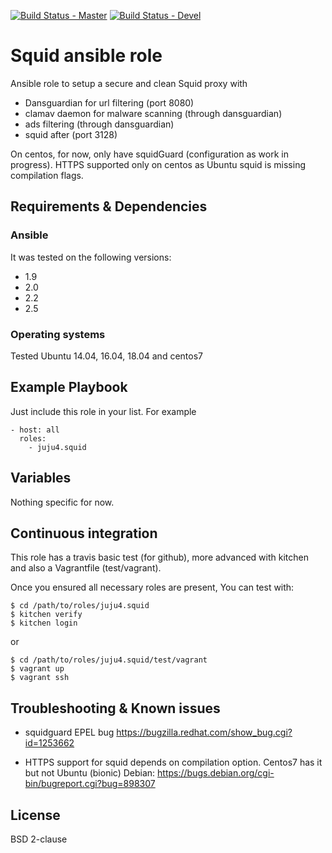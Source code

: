 [![Build Status - Master](https://travis-ci.org/juju4/ansible-squid.svg?branch=master)](https://travis-ci.org/juju4/ansible-squid)
[![Build Status - Devel](https://travis-ci.org/juju4/ansible-squid.svg?branch=devel)](https://travis-ci.org/juju4/ansible-squid/branches)
# Squid ansible role

Ansible role to setup a secure and clean Squid proxy with
* Dansguardian for url filtering (port 8080)
* clamav daemon for malware scanning (through dansguardian)
* ads filtering (through dansguardian)
* squid after (port 3128)

On centos, for now, only have squidGuard (configuration as work in progress).
HTTPS supported only on centos as Ubuntu squid is missing compilation flags.

## Requirements & Dependencies

### Ansible
It was tested on the following versions:
 * 1.9
 * 2.0
 * 2.2
 * 2.5

### Operating systems

Tested Ubuntu 14.04, 16.04, 18.04 and centos7

## Example Playbook

Just include this role in your list.
For example

```
- host: all
  roles:
    - juju4.squid
```

## Variables

Nothing specific for now.

## Continuous integration

This role has a travis basic test (for github), more advanced with kitchen and also a Vagrantfile (test/vagrant).

Once you ensured all necessary roles are present, You can test with:
```
$ cd /path/to/roles/juju4.squid
$ kitchen verify
$ kitchen login
```
or
```
$ cd /path/to/roles/juju4.squid/test/vagrant
$ vagrant up
$ vagrant ssh
```

## Troubleshooting & Known issues

* squidguard EPEL bug
https://bugzilla.redhat.com/show_bug.cgi?id=1253662

* HTTPS support for squid depends on compilation option. Centos7 has it but not Ubuntu (bionic)
Debian: https://bugs.debian.org/cgi-bin/bugreport.cgi?bug=898307

## License

BSD 2-clause


